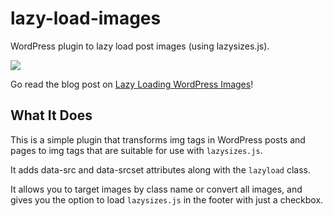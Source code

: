 # lazy-load-images
WordPress plugin to lazy load post images (using lazysizes.js).

<img src="https://benjihughes.co.uk/wp-content/uploads/2018/02/lazyload-2.png">

Go read the blog post on [Lazy Loading WordPress Images](https://benjihughes.co.uk/blog/lazyload-wordpress-images/)!

## What It Does

This is a simple plugin that transforms img tags in WordPress posts and pages to img tags that are suitable for use with `lazysizes.js`.

It adds data-src and data-srcset attributes along with the `lazyload` class. 

It allows you to target images by class name or convert all images, and gives you the option to load `lazysizes.js` in the footer with just a checkbox.
